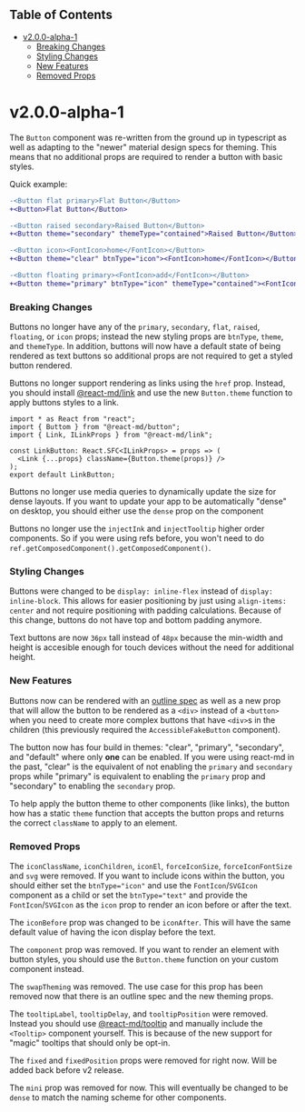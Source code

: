 ## Table of Contents

- [v2.0.0-alpha-1](#v200-alpha-1)
  - [Breaking Changes](#breaking-changes)
  - [Styling Changes](#styling-changes)
  - [New Features](#new-features)
  - [Removed Props](#removed-props)

# v2.0.0-alpha-1

The `Button` component was re-written from the ground up in typescript as well
as adapting to the "newer" material design specs for theming. This means that no
additional props are required to render a button with basic styles.

Quick example:

```diff
-<Button flat primary>Flat Button</Button>
+<Button>Flat Button</Button>
```

```diff
-<Button raised secondary>Raised Button</Button>
+<Button theme="secondary" themeType="contained">Raised Button</Button>
```

```diff
-<Button icon><FontIcon>home</FontIcon></Button>
+<Button theme="clear" btnType="icon"><FontIcon>home</FontIcon></Button>
```

```diff
-<Button floating primary><FontIcon>add</FontIcon></Button>
+<Button theme="primary" btnType="icon" themeType="contained"><FontIcon>add</FontIcon></Button>
```

### Breaking Changes

Buttons no longer have any of the `primary`, `secondary`, `flat`, `raised`,
`floating`, or `icon` props; instead the new styling props are `btnType`,
`theme`, and `themeType`. In addition, buttons will now have a default state of
being rendered as text buttons so additional props are not required to get a
styled button rendered.

Buttons no longer support rendering as links using the `href` prop. Instead, you
should install
[@react-md/link](https://github.com/mlaursen/react-md/tree/next/packages/link)
and use the new `Button.theme` function to apply buttons styles to a link.

```tsx
import * as React from "react";
import { Buttom } from "@react-md/button";
import { Link, ILinkProps } from "@react-md/link";

const LinkButton: React.SFC<ILinkProps> = props => (
  <Link {...props} className={Button.theme(props)} />
);
export default LinkButton;
```

Buttons no longer use media queries to dynamically update the size for dense
layouts. If you want to update your app to be automatically "dense" on desktop,
you should either use the `dense` prop on the component

Buttons no longer use the `injectInk` and `injectTooltip` higher order
components. So if you were using refs before, you won't need to do
`ref.getComposedComponent().getComposedComponent()`.

### Styling Changes

Buttons were changed to be `display: inline-flex` instead of
`display: inline-block`. This allows for easier positioning by just using
`align-items: center` and not require positioning with padding calculations.
Because of this change, buttons do not have top and bottom padding anymore.

Text buttons are now `36px` tall instead of `48px` because the min-width and
height is accesible enough for touch devices without the need for additional
height.

### New Features

Buttons now can be rendered with an
[outline spec](https://material.io/design/components/buttons.html#outlined-button)
as well as a new prop that will allow the button to be rendered as a `<div>`
instead of a `<button>` when you need to create more complex buttons that have
`<div>`s in the children (this previously required the `AccessibleFakeButton`
component).

The button now has four build in themes: "clear", "primary", "secondary", and
"default" where only **one** can be enabled. If you were using react-md in the
past, "clear" is the equivalent of not enabling the `primary` and `secondary`
props while "primary" is equivalent to enabling the `primary` prop and
"secondary" to enabling the `secondary` prop.

To help apply the button theme to other components (like links), the button how
has a static `theme` function that accepts the button props and returns the
correct `className` to apply to an element.

### Removed Props

The `iconClassName`, `iconChildren`, `iconEl`, `forceIconSize`,
`forceIconFontSize` and `svg` were removed. If you want to include icons within
the button, you should either set the `btnType="icon"` and use the
`FontIcon`/`SVGIcon` component as a child or set the `btnType="text"` and
provide the `FontIcon`/`SVGIcon` as the `icon` prop to render an icon before or
after the text.

The `iconBefore` prop was changed to be `iconAfter`. This will have the same
default value of having the icon display before the text.

The `component` prop was removed. If you want to render an element with button
styles, you should use the `Button.theme` function on your custom component
instead.

The `swapTheming` was removed. The use case for this prop has been removed now
that there is an outline spec and the new theming props.

The `tooltipLabel`, `tooltipDelay`, and `tooltipPosition` were removed. Instead
you should use
[@react-md/tooltip](https://github.com/mlaursen/react-md/tree/next/packages/tooltip)
and manually include the `<Tooltip>` component yourself. This is because of the
new support for "magic" tooltips that should only be opt-in.

The `fixed` and `fixedPosition` props were removed for right now. Will be added
back before v2 release.

The `mini` prop was removed for now. This will eventually be changed to be
`dense` to match the naming scheme for other components.
